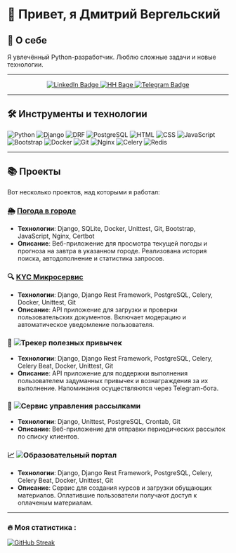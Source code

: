 # 👋 Привет, я Дмитрий Вергельский

## 🚀 О себе

Я увлечённый Python-разработчик. Люблю сложные задачи и новые технологии.

---

<div id="badges" align="center">
  <a href="https://linkedin.com/in/vergelsky/">
    <img src="https://img.shields.io/badge/LinkedIn-blue?style=for-the-badge&logo=linkedin&logoColor=white" alt="LinkedIn Badge"/>
  </a>
  <a href="your-linkedin-URL">
    <img src="https://img.shields.io/badge/HeadHuner-red?style=for-the-badge&logo=headhunter&logoColor=white" alt="HH Bage"/>
  </a>
  <a href="https://t.me/graf_werger">
    <img src="https://img.shields.io/badge/Telegram-blue?style=for-the-badge&logo=telegram&logoColor=white" alt="Telegram Badge"/>
  </a>
  <br>
  <img src="https://komarev.com/ghpvc/?username=vergelsky&style=flat-square&color=blue" alt="" align="center">
</div>

---


## 🛠️ Инструменты и технологии
![Python](https://img.shields.io/badge/Python-F7DF1E?style=for-the-badge&logo=python&logoColor=black)
![Django](https://img.shields.io/badge/Django-316192?style=for-the-badge&logo=django&logoColor=white)
![DRF](https://img.shields.io/badge/DRF-6DA55F?style=for-the-badge&logo=DRF&logoColor=white)
![PostgreSQL](https://img.shields.io/badge/PostgreSQL-%232671E5.svg?style=for-the-badge&logo=PostgreSQL&logoColor=white)
![HTML](https://img.shields.io/badge/HTML-%2320232a.svg?style=for-the-badge&logo=HTML&logoColor=%orange)
![CSS](https://img.shields.io/badge/CSS-%23593d88.svg?style=for-the-badge&logo=CSS&logoColor=white)
![JavaScript](https://img.shields.io/badge/JavaScript-black?style=for-the-badge&logo=JavaScript&logoColor=white)
![Bootstrap](https://img.shields.io/badge/Bootstrap-blue?style=for-the-badge&logo=Bootstrap&logoColor=white)
![Docker](https://img.shields.io/badge/Docker-316192?style=for-the-badge&logo=docker&logoColor=white)
![Git](https://img.shields.io/badge/Git-%232671E5.svg?style=for-the-badge&logo=git&logoColor=white)
![Nginx](https://img.shields.io/badge/Nginx-%232671E5.svg?style=for-the-badge&logo=Nginx&logoColor=white)
![Celery](https://img.shields.io/badge/Celery-%232671E5.svg?style=for-the-badge&logo=Celery&logoColor=white)
![Redis](https://img.shields.io/badge/Redis-%232671E5.svg?style=for-the-badge&logo=Redis&logoColor=white)

---

## 📚 Проекты

Вот несколько проектов, над которыми я работал:

### 🌦️ [Погода в городе](https://github.com/Vergelsky/local_weather)
- **Технологии**: Django, SQLite, Docker, Unittest, Git, Bootstrap, JavaScript, Nginx, Certbot
- **Описание**: Веб-приложение для просмотра текущей погоды и прогноза на завтра в указанном городе. Реализована история поиска, автодополнение и статистика запросов.

### 🔍 [KYC Микросервис](https://github.com/Vergelsky/checking_docs)
- **Технологии**: Django, Django Rest Framework, PostgreSQL, Celery, Docker, Unittest, Git
- **Описание**: API приложение для загрузки и проверки пользовательских документов. Включает модерацию и автоматическое уведомление пользователя.

### 📅 ![Трекер полезных привычек](https://github.com/Vergelsky/checking_docs)
- **Технологии**: Django, Django Rest Framework, PostgreSQL, Celery, Celery Beat, Docker, Unittest, Git
- **Описание**: API приложение для поддержки выполнения пользователем задуманных привычек и вознаграждения за их выполнение. Напоминания осуществляются через Telegram-бота.

### 📧 ![Сервис управления рассылками](https://github.com/Vergelsky/checking_docs)
- **Технологии**: Django, Unittest, PostgreSQL, Crontab, Git
- **Описание**: Веб-приложение для отправки периодических рассылок по списку клиентов.

### 📈 ![Образовательный портал](https://github.com/Vergelsky/study_portal)
- **Технологии**: Django, Django Rest Framework, PostgreSQL, Celery, Celery Beat, Docker, Unittest, Git
- **Описание**: Сервис для создания курсов и загрузки обущающих материалов. Оплатившие пользователи получают доступ к оплаченым материалам.
 
---

### :fire: Моя статистика :

[![GitHub Streak](https://streak-stats.demolab.com?user=vergelsky&theme=transparent&hide_border=true&mode=weekly&fire=FF2222&dates=2C68F6&currStreakLabel=2C68F6&currStreakNum=2C68F6)](https://git.io/streak-stats)

